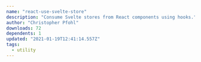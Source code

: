 ```yaml
---
name: "react-use-svelte-store"
description: "Consume Svelte stores from React components using hooks."
author: "Christopher Pfohl"
downloads: 72
dependents: 1
updated: "2021-01-19T12:41:14.557Z"
tags: 
  - utility
---
```


